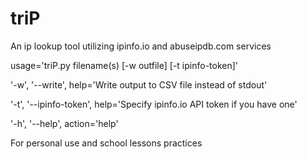 # triP
An ip lookup tool utilizing ipinfo.io and abuseipdb.com services

usage='triP.py filename(s) [-w outfile] [-t ipinfo-token]'

'-w', '--write', help='Write output to CSV file instead of stdout'

'-t', '--ipinfo-token', help='Specify ipinfo.io API token if you have one'

'-h', '--help', action='help'

For personal use and school lessons practices
